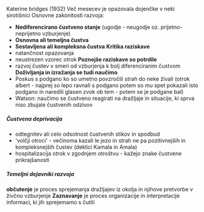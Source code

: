 Katerine bridges (1932)
Več mesecev je opazovala dojenčke v neki sirotišnici
Osnovne zakonitosti razvoja:
- **Nediferencirano čustveno stanje** (ugodje - neugodje oz. prijetno-neprijetno vzburjenje)
- **Osnovna ali temeljna čustva**
- **Sestavljena ali kompleksna čustva**
**Kritika raziskave**
- natančnost opazovanja
- neustrezen vzorec otrok
**Poznejše raziskave so potrdile**
- razvoj čustev v smeri od vzburjenja k bolj diferenciranim čustvom
**Doživljanja in izražanja se tudi naučimo**
- Poskus s podgano ko so umetno povzročili strah do neke živali (otrok albert - najprej so lepo ravnali s podgano potem so mu spet pokazali isto podgano in naredili glasen zvok ob tem - potem se je podgane bal)
- Watson: naučimo se čustveno reagirati na dražljaje in situacije, ki sprva niso zbujale čustvenih odzivov

##### Čustvena deprivacija
- odtegnitev ali celo odsotnost čustvenih stikov in spodbud
- 'volčji otroci' - večinoma kazali le jezo in strah ne pa pozitivnejših in kompleksnejših čustev (deklici Kamala in Amala)
- hospitalizacija otrok v zgodnjem otroštvu - kažejo znake čustvene prikrajšanosti

##### Temeljni dejavniki razvoja
**občutenje** je proces sprejemanja dražljajev iz okolja in njihove pretvorbe v živčno vzburjenje
**Zaznavanje** je proces organizacije in interpretacije informaci, ki jih sprejemamo s čutili